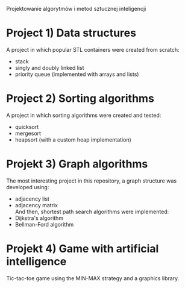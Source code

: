 Projektowanie algorytmów i metod sztucznej inteligencji
# Project 1) Data structures 
A project in which popular STL containers were created from scratch:
- stack
- singly and doubly linked list
- priority queue (implemented with arrays and lists)
# Project 2) Sorting algorithms
A project in which sorting algorithms were created and tested:
- quicksort
- mergesort
- heapsort (with a custom heap implementation)
# Projekt 3) Graph algorithms
The most interesting project in this repository, a graph structure was developed using:
- adjacency list
- adjacency matrix \
And then, shortest path search algorithms were implemented:
- Dijkstra's algorithm
- Bellman-Ford algorithm
# Projekt 4) Game with artificial intelligence
Tic-tac-toe game using the MIN-MAX strategy and a graphics library.
